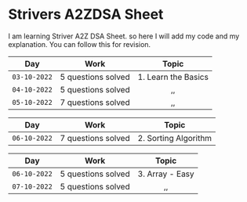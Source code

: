 # Strivers A2ZDSA Sheet
I am learning Striver A2Z DSA Sheet. so here I will add my code and my explanation. You can follow this for revision. 

|Day|Work|Topic|
|:--------:|:--------:|:--------:|
|```03-10-2022```| 5 questions solved | 1. Learn the Basics |
|```04-10-2022```| 5 questions solved | ,, |
|```05-10-2022```| 7 questions solved | ,, |

|Day|Work|Topic|
|:--------:|:--------:|:--------:|
|```06-10-2022```| 7 questions solved | 2. Sorting Algorithm |

|Day|Work|Topic|
|:--------:|:--------:|:--------:|
|```06-10-2022```| 5 questions solved | 3. Array - Easy |
|```07-10-2022```| 5 questions solved | ,, |
